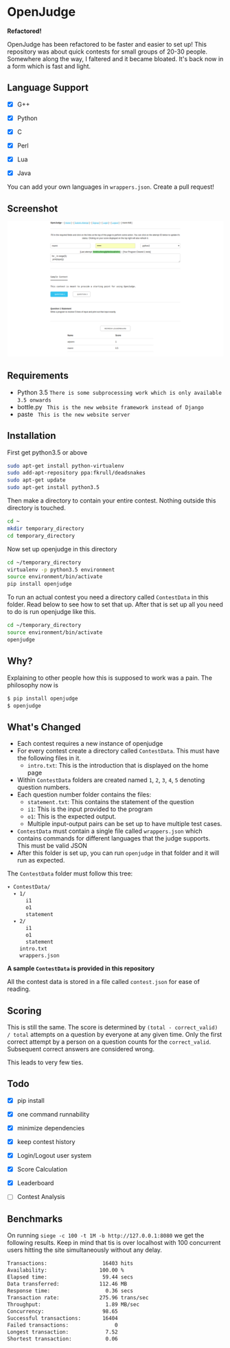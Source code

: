 OpenJudge
=========

**Refactored!**

OpenJudge has been refactored to be faster and easier to set up! This
repository was about quick contests for small groups of 20-30 people. Somewhere
along the way, I faltered and it became bloated. It's back now in a form which
is fast and light.

Language Support
----------------

- [x] G++
- [x] Python
- [x] C
- [x] Perl
- [x] Lua
- [x] Java


You can add your own languages in `wrappers.json`. Create a pull request!


Screenshot
----------

![OpenJudge mainscreen screenshot](screen.png)


Requirements
------------

- Python 3.5 `There is some subprocessing work which is only available 3.5 onwards`
- bottle.py ` This is the new website framework instead of Django`
- paste ` This is the new website server`

Installation
------------

First get python3.5 or above
```bash
sudo apt-get install python-virtualenv
sudo add-apt-repository ppa:fkrull/deadsnakes
sudo apt-get update
sudo apt-get install python3.5
```

Then make a directory to contain your entire contest. Nothing outside this directory is touched.
```bash
cd ~
mkdir temporary_directory
cd temporary_directory
```

Now set up openjudge in this directory

```bash
cd ~/temporary_directory
virtualenv -p python3.5 environment
source environment/bin/activate
pip install openjudge
```

To run an actual contest you need a directory called `ContestData` in this folder. Read below to see how to set that up. After that is set up all you need to do is run openjudge like this.

```bash
cd ~/temporary_directory
source environment/bin/activate
openjudge
```

Why?
----

Explaining to other people how this is supposed to work was a pain. The philosophy now is

```bash
$ pip install openjudge
$ openjudge
```

What's Changed
--------------

- Each contest requires a new instance of openjudge
- For every contest create a directory called `ContestData`. This must have the following files in it.
    - `intro.txt`: This is the introduction that is displayed on the home page
- Within `ContestData` folders are created named `1`, `2`, `3`, `4`, `5` denoting question numbers.
- Each question number folder contains the files:
    - `statement.txt`: This contains the statement of the question
    - `i1`: This is the input provided to the program
    - `o1`: This is the expected output.
    - Multiple input-output pairs can be set up to have multiple test cases.
- `ContestData` must contain a single file called `wrappers.json` which contains commands for different
  languages that the judge supports. This must be valid JSON
- After this folder is set up, you can run `openjudge` in that folder and it will run as expected.

The `ContestData` folder must follow this tree:

```
▾ ContestData/
  ▾ 1/
      i1
      o1
      statement
  ▾ 2/
      i1
      o1
      statement
    intro.txt
    wrappers.json
```


**A sample `ContestData` is provided in this repository**


All the contest data is stored in a file called `contest.json` for ease of reading.


Scoring
-------

This is still the same. The score is determined by `(total - correct_valid) / total` attempts on a question by everyone at any given time. Only the first correct attempt by a person on a question counts for the `correct_valid`. Subsequent correct answers are considered wrong.

This leads to very few ties.


Todo
----

- [x] pip install
- [x] one command runnability
- [x] minimize dependencies
- [x] keep contest history
- [x] Login/Logout user system
- [x] Score Calculation
- [x] Leaderboard
- [ ] Contest Analysis


Benchmarks
----------

On running `siege -c 100 -t 1M -b http://127.0.0.1:8080` we get the following
results. Keep in mind that tis is over localhost with 100 concurrent users
hitting the site simultaneously without any delay.


```
Transactions:                  16403 hits
Availability:                 100.00 %
Elapsed time:                  59.44 secs
Data transferred:             112.46 MB
Response time:                  0.36 secs
Transaction rate:             275.96 trans/sec
Throughput:                     1.89 MB/sec
Concurrency:                   98.65
Successful transactions:       16404
Failed transactions:               0
Longest transaction:            7.52
Shortest transaction:           0.06

```
